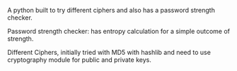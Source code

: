 A python built to try different ciphers and also has a password strength checker.

Password strength checker: has entropy calculation for a simple outcome of strength.

Different Ciphers, initially tried with MD5 with hashlib and need to use cryptography module for public and private keys.
